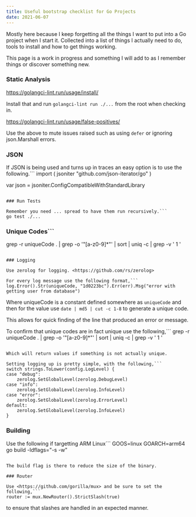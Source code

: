 ```yaml
---
title: Useful bootstrap checklist for Go Projects
date: 2021-06-07
---
```


Mostly here because I keep forgetting all the things I want to put into a Go project when I start it. Collected into a list of things I actually need to do, tools to install and how to get things working.

This page is a work in progress and something I will add to as I remember things or discover something new.

### Static Analysis

<https://golangci-lint.run/usage/install/>

Install that and run `golangci-lint run ./...` from the root when checking in.

<https://golangci-lint.run/usage/false-positives/>

Use the above to mute issues raised such as using `defer` or ignoring json.Marshall errors.

### JSON

If JSON is being used and turns up in traces an easy option is to use the following.```
import (
    jsoniter "github.com/json-iterator/go"
)

var json = jsoniter.ConfigCompatibleWithStandardLibrary

```

### Run Tests

Remember you need ... spread to have them run recursively.```
go test ./...
```

### Unique Codes```

grep -r uniqueCode . | grep -o '"[a-z0-9]*"' | sort | uniq -c | grep -v '  1 '

```

### Logging

Use zerolog for logging. <https://github.com/rs/zerolog>

For every log message use the following format,```
log.Error().Str(uniqueCode, "1d0223bc").Err(err).Msg("error with getting user from database")
```

Where uniqueCode is a constant defined somewhere as `uniqueCode` and then for the value use `date | md5 | cut -c 1-8` to generate a unique code.

This allows for quick finding of the line that produced an error or message.

To confirm that unique codes are in fact unique use the following,```
grep -r uniqueCode . | grep -o '"[a-z0-9]*"' | sort | uniq -c | grep -v '   1 '

```

Which will return values if something is not actually unique.

Setting logging up is pretty simple, with the following,```
switch strings.ToLower(config.LogLevel) {
case "debug":
    zerolog.SetGlobalLevel(zerolog.DebugLevel)
case "info":
    zerolog.SetGlobalLevel(zerolog.InfoLevel)
case "error":
    zerolog.SetGlobalLevel(zerolog.ErrorLevel)
default:
    zerolog.SetGlobalLevel(zerolog.InfoLevel)
}
```

### Building

Use the following if targetting ARM Linux```
GOOS=linux GOARCH=arm64 go build -ldflags="-s -w"

```

The build flag is there to reduce the size of the binary.

### Router

Use <https://github.com/gorilla/mux> and be sure to set the following,```
router := mux.NewRouter().StrictSlash(true)
```

to ensure that slashes are handled in an expected manner.

